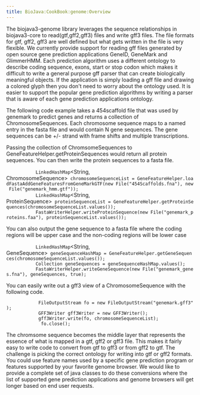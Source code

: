 ```yaml
---
title: BioJava:CookBook:genome:Overview
---
```


The biojava3-genome library leverages the sequence relationships in
biojava3-core to read(gtf,gff2,gff3) files and write gff3 files. The
file formats for gtf, gff2, gff3 are well defined but what gets written
in the file is very flexible. We currently provide support for reading
gff files generated by open source gene prediction applications GeneID,
GeneMark and GlimmerHMM. Each prediction algorithm uses a different
ontology to describe coding sequence, exons, start or stop codon which
makes it difficult to write a general purpose gff parser that can create
biologically meaningful objects. If the application is simply loading a
gff file and drawing a colored glyph then you don't need to worry about
the ontology used. It is easier to support the popular gene prediction
algorithms by writing a parser that is aware of each gene prediction
applications ontology.

The following code example takes a 454scaffold file that was used by
genemark to predict genes and returns a collection of
ChromosomeSequences. Each chromosome sequence maps to a named entry in
the fasta file and would contain N gene sequences. The gene sequences
can be +/- strand with frame shifts and multiple transcriptions.

Passing the collection of ChromsomeSequences to
GeneFeatureHelper.getProteinSequences would return all protein
sequences. You can then write the protein sequences to a fasta file.

<java>

`           LinkedHashMap`<String, ChromosomeSequence>` chromosomeSequenceList = GeneFeatureHelper.loadFastaAddGeneFeaturesFromGeneMarkGTF(new File("454Scaffolds.fna"), new File("genemark_hmm.gtf"));`  
`           LinkedHashMap`<String, ProteinSequence>` proteinSequenceList = GeneFeatureHelper.getProteinSequences(chromosomeSequenceList.values());`  
`           FastaWriterHelper.writeProteinSequence(new File("genemark_proteins.faa"), proteinSequenceList.values());`

</java>

You can also output the gene sequence to a fasta file where the coding
regions will be upper case and the non-coding regions will be lower case
<java>

`           LinkedHashMap`<String, GeneSequence>` geneSequenceHashMap = GeneFeatureHelper.getGeneSequences(chromosomeSequenceList.values());`  
`           Collection`<GeneSequence>` geneSequences = geneSequenceHashMap.values();`  
`           FastaWriterHelper.writeGeneSequence(new File("genemark_genes.fna"), geneSequences, true);`

</java>

You can easily write out a gff3 view of a ChromosomeSequence with the
following code.

<java>

`            FileOutputStream fo = new FileOutputStream("genemark.gff3");`  
`            GFF3Writer gff3Writer = new GFF3Writer();`  
`            gff3Writer.write(fo, chromosomeSequenceList);`  
`             fo.close();`

</java>

The chromsome sequence becomes the middle layer that represents the
essence of what is mapped in a gtf, gff2 or gff3 file. This makes it
fairly easy to write code to convert from gtf to gff3 or from gff2 to
gtf. The challenge is picking the correct ontology for writing into gtf
or gff2 formats. You could use feature names used by a specific gene
prediction program or features supported by your favorite genome
browser. We would like to provide a complete set of java classes to do
these conversions where the list of supported gene prediction
applications and genome browsers will get longer based on end user
requests.
